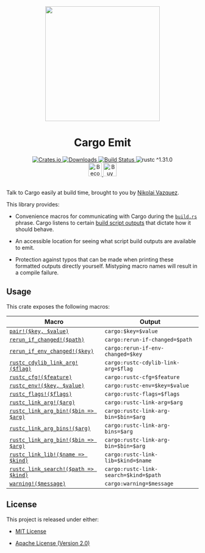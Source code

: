 <div align="center">
    <a href="https://github.com/nvzqz/cargo-emit">
        <img src="https://raw.githubusercontent.com/nvzqz/cargo-emit/assets/logo.svg?sanitize=true"
             width="300"
             height="300">
    </a>
    <h1>Cargo Emit</h1>
    <a href="https://crates.io/crates/cargo-emit">
        <img src="https://img.shields.io/crates/v/cargo-emit.svg" alt="Crates.io">
        <img src="https://img.shields.io/crates/d/cargo-emit.svg" alt="Downloads">
    </a>
    <a href="https://travis-ci.com/nvzqz/cargo-emit">
        <img src="https://travis-ci.com/nvzqz/cargo-emit.svg?branch=master" alt="Build Status">
    </a>
    <img src="https://img.shields.io/badge/rustc-^1.31.0-blue.svg" alt="rustc ^1.31.0">
    <br>
    <a href="https://www.patreon.com/nvzqz">
        <img src="https://c5.patreon.com/external/logo/become_a_patron_button.png" alt="Become a Patron!" height="35">
    </a>
    <a href="https://www.paypal.me/nvzqz">
        <img src="https://buymecoffee.intm.org/img/button-paypal-white.png" alt="Buy me a coffee" height="35">
    </a>
    <br><br>
</div>

Talk to Cargo easily at build time, brought to you by [Nikolai Vazquez].

This library provides:

- Convenience macros for communicating with Cargo during the [`build.rs`]
  phrase. Cargo listens to certain [build script outputs] that dictate how
  it should behave.

- An accessible location for seeing what script build outputs are available
  to emit.

- Protection against typos that can be made when printing these formatted
  outputs directly yourself. Mistyping macro names will result in a compile
  failure.

[Nikolai Vazquez]:      https://twitter.com/NikolaiVazquez
[`build.rs`]:           https://doc.rust-lang.org/cargo/reference/build-scripts.html
[build script outputs]: https://doc.rust-lang.org/cargo/reference/build-scripts.html#outputs-of-the-build-script

## Usage

This crate exposes the following macros:

| Macro                                  | Output                                |
|----------------------------------------|---------------------------------------|
| [`pair!($key, $value)`]                | `cargo:$key=$value`                   |
| [`rerun_if_changed!($path)`]           | `cargo:rerun-if-changed=$path`        |
| [`rerun_if_env_changed!($key)`]        | `cargo:rerun-if-env-changed=$key`     |
| [`rustc_cdylib_link_arg!($flag)`]      | `cargo:rustc-cdylib-link-arg=$flag`   |
| [`rustc_cfg!($feature)`]               | `cargo:rustc-cfg=$feature`            |
| [`rustc_env!($key, $value)`]           | `cargo:rustc-env=$key=$value`         |
| [`rustc_flags!($flags)`]               | `cargo:rustc-flags=$flags`            |
| [`rustc_link_arg!($arg)`]              | `cargo:rustc-link-arg=$arg`           |
| [`rustc_link_arg_bin!($bin => $arg)`]  | `cargo:rustc-link-arg-bin=$bin=$arg`  |
| [`rustc_link_arg_bins!($arg)`]         | `cargo:rustc-link-arg-bins=$arg`      |
| [`rustc_link_arg_bin!($bin => $arg)`]  | `cargo:rustc-link-arg-bin=$bin=$arg`  |
| [`rustc_link_lib!($name => $kind)`]    | `cargo:rustc-link-lib=$kind=$name`    |
| [`rustc_link_search!($path => $kind)`] | `cargo:rustc-link-search=$kind=$path` |
| [`warning!($message)`]                 | `cargo:warning=$message`              |

[`pair!($key, $value)`]:                  https://docs.rs/cargo-emit/latest/cargo_emit/macro.pair.html
[`rerun_if_changed!($path)`]:      https://docs.rs/cargo-emit/latest/cargo_emit/macro.rerun_if_changed.html
[`rerun_if_env_changed!($key)`]:  https://docs.rs/cargo-emit/latest/cargo_emit/macro.rerun_if_env_changed.html
[`rustc_cdylib_link_arg!($flag)`]: https://docs.rs/cargo-emit/latest/cargo_emit/macro.rustc_cdylib_link_arg.html
[`rustc_cfg!($feature)`]:             https://docs.rs/cargo-emit/latest/cargo_emit/macro.rustc_cfg.html
[`rustc_env!($key, $value)`]:             https://docs.rs/cargo-emit/latest/cargo_emit/macro.rustc_env.html
[`rustc_flags!($flags)`]:           https://docs.rs/cargo-emit/latest/cargo_emit/macro.rustc_flags.html
[`rustc_link_arg!($arg)`]:        https://docs.rs/cargo-emit/latest/cargo_emit/macro.rustc_link_arg.html
[`rustc_link_arg_bin!($bin => $arg)`]:    https://docs.rs/cargo-emit/latest/cargo_emit/macro.rustc_link_arg_bin.html
[`rustc_link_arg_bins!($arg)`]:   https://docs.rs/cargo-emit/latest/cargo_emit/macro.rustc_link_arg_bins.html
[`rustc_link_arg_bin!($bin => $arg)`]:    https://docs.rs/cargo-emit/latest/cargo_emit/macro.rustc_link_arg_bin.html
[`rustc_link_lib!($name => $kind)`]:        https://docs.rs/cargo-emit/latest/cargo_emit/macro.rustc_link_lib.html
[`rustc_link_search!($path => $kind)`]:     https://docs.rs/cargo-emit/latest/cargo_emit/macro.rustc_link_search.html
[`warning!($message)`]:               https://docs.rs/cargo-emit/latest/cargo_emit/macro.warning.html

## License

This project is released under either:

- [MIT License](https://github.com/nvzqz/cargo-emit/blob/master/LICENSE-MIT)

- [Apache License (Version 2.0)](https://github.com/nvzqz/cargo-emit/blob/master/LICENSE-APACHE)
